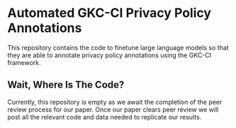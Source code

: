 # Automated GKC-CI Privacy Policy Annotations
This repository contains the code to finetune large language models so that they are able to annotate privacy policy annotations using the GKC-CI framework.


## Wait, Where Is The Code?
Currently, this repository is empty as we await the completion of the peer review process for our paper. Once our paper clears peer review we will post all the relevant code and data needed to replicate our results.
